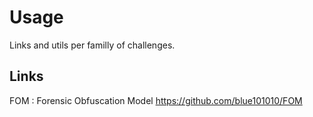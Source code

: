 # Usage

Links and utils per familly of challenges.

## Links

FOM : Forensic Obfuscation Model <https://github.com/blue101010/FOM>
